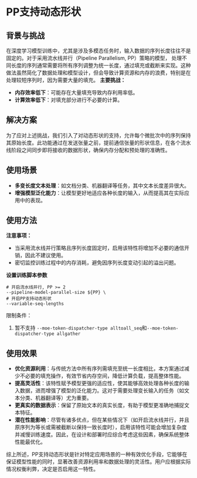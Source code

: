 # PP支持动态形状

## 背景与挑战

在深度学习模型训练中，尤其是涉及多模态任务时，输入数据的序列长度往往不是固定的。对于采用流水线并行（Pipeline Parallelism, PP）策略的模型，
处理不同长度的序列通常需要将所有序列调整为统一长度，通过填充或截断来实现。这种做法虽然简化了数据处理和模型设计，但会导致计算资源和内存的浪费，特别是在处理较短序列时，因为需要大量的填充。
**主要挑战：**
- **内存效率低下**：可能存在大量填充导致内存利用率低。
- **计算效率低下**：对填充部分进行不必要的计算。

## 解决方案

为了应对上述挑战，我们引入了对动态形状的支持，允许每个微批次中的序列保持其原始长度。此功能通过在发送张量之前，提前通信张量的形状信息，在各个流水线阶段之间同步即将接收的数据形状，确保内存分配和预处理的准确性。
## 使用场景

- **多变长度文本处理**：如文档分类、机器翻译等任务，其中文本长度差异很大。
- **增强模型泛化能力**：让模型更好地适应各种长度的输入，从而提高其在实际应用中的表现。

## 使用方法

**注意事项：**
- 当采用流水线并行策略且序列长度固定时，启用该特性将增加不必要的通信开销，因此不建议使用。
- 密切监控训练过程中的内存消耗，避免因序列长度变动引起的溢出问题。

**设置训练脚本参数**
```shell
# 开启流水线并行, PP >= 2
--pipeline-model-parallel-size ${PP} \
# 开启PP支持动态形状
--variable-seq-lengths
```
限制条件：
1. 暂不支持 `--moe-token-dispatcher-type alltoall_seq`和`--moe-token-dispatcher-type allgather`

## 使用效果

- **优化资源利用**：与传统方法中所有序列需填充至统一长度相比，本方案通过减少不必要的填充操作，有效节省内存空间，降低计算负载，提高整体性能。
- **提高灵活性**：该特性赋予模型更强的适应性，使其能够高效处理各种长度的输入数据，进而增强了模型的泛化能力。这对于需要处理变长输入的任务（如文本分类、机器翻译等）尤为重要。
- **更真实的数据表示**：保留了原始文本的真实长度，有助于模型更准确地捕捉文本特征。
- **潜在性能影响**：尽管有诸多优点，但在某些情况下（如开启流水线并行，并且原序列为等长或需被截断以保持一致长度时），启用该特性可能会增加复杂度并减慢训练速度。因此，在设计和部署时应综合考虑这些因素，确保系统整体性能最优化。

综上所述，PP支持动态形状是针对特定应用场景的一种有效优化手段，它能够在保证模型性能的同时，显著改善资源利用率和数据处理的灵活性。用户应根据实际情况权衡利弊，决定是否启用这一特性。
